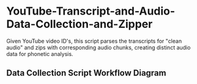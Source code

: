 # YouTube-Transcript-and-Audio-Data-Collection-and-Zipper
Given YouTube video ID's, this script parses the transcripts for "clean audio" and zips with corresponding audio chunks, creating distinct audio data for phonetic analysis.
## Data Collection Script Workflow Diagram
